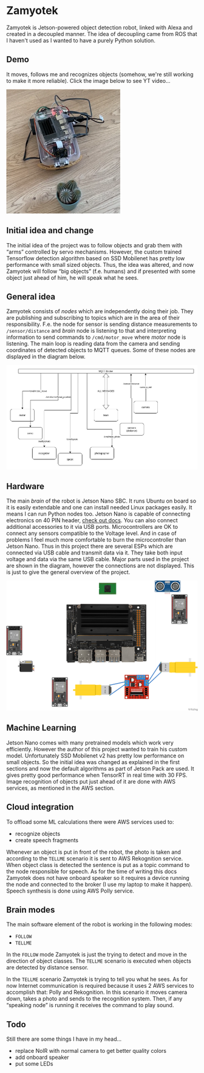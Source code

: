 # Zamyotek
Zamyotek is Jetson-powered object detection robot, linked with Alexa and created in a decoupled manner. The idea of decoupling came from ROS that I haven't used as I wanted to have a purely Python solution.

## Demo
It moves, follows me and recognizes objects (somehow, we're still working to make it more reliable). Click the image below to see YT video...

[![IMAGE ALT TEXT](./pics/zamyotek_explores.png)](http://www.youtube.com/watch?v=LvrNewLIw1k "Zamyotek 1st photoshoot")


## Initial idea and change
The initial idea of the project was to follow objects and grab them with “arms” controlled by servo mechanisms. However, the custom trained Tensorflow detection algorithm based on SSD Mobilenet has pretty low performance with small sized objects. Thus, the idea was altered, and now Zamyotek will follow “big objects” (f.e. humans) and if presented with some object just ahead of him, he will speak what he sees.

## General idea
Zamyotek consists of *nodes* which are independently doing their job. They are publishing and subscribing to topics which are in the area of their responsibility. F.e. the node for sensor is sending distance measurements to `/sensor/distance` and *brain* node is listening to that and interpreting information to send commands to `/cmd/motor_move` where *motor* node is listening.
The main loop is reading data from the camera and sending coordinates of detected objects to MQTT queues. Some of these nodes are displayed in the diagram below.

![communication nodes](pics/zamyotek_nodes.drawio.png)

## Hardware
The main *brain* of the robot is Jetson Nano SBC. It runs Ubuntu on board so it is easily extendable and one can install needed Linux packages easily. It means I can run Python nodes too. Jetson Nano is capable of connecting electronics on 40 PIN header, [check out docs](https://developer.nvidia.com/embedded/learn/jetson-nano-2gb-devkit-user-guide#id-.JetsonNano2GBDeveloperKitUserGuidevbatuu_v1.0-40-PinHeader(J6)). You can also connect additional accessories to it via USB ports. Microcontrollers are OK to connect any sensors compatible to the Voltage level. And in case of problems I feel much more comfortable to burn the microcontroller than Jetson Nano.  Thus in this project there are several ESPs which are connected via USB cable and transmit data via it. They take both input voltage and data via the same USB cable.
Major parts used in the project are shown in the diagram, however the connections are not displayed. This is just to give the general overview of the project.

![communication nodes](pics/zamyotek_fritzing_bb.png)

## Machine Learning
Jetson Nano comes with many pretrained models which work very efficiently. However the author of this project wanted to train his custom model. Unfortunately SSD Mobilenet v2 has pretty low performance on small objects. So the initial idea was changed as explained in the first sections and now the default algorithms as part of Jetson Pack are used. It gives pretty good performance when TensorRT in real time with 30 FPS. Image recognition of objects put just ahead of it are done with AWS services, as mentioned in the AWS section.

## Cloud integration
To offload some ML calculations there were AWS services used to:
- recognize objects
- create speech fragments

Whenever an object is put in front of the robot, the photo is taken and according to the `TELLME` scenario it is sent to AWS Rekognition service. When object class is detected the sentence is put as a topic command to the node responsible for speech. As for the time of writing this docs Zamyotek does not have onboard speaker so it requires a device running the node and connected to the broker (I use my laptop to make it happen). Speech synthesis is done using AWS Polly service.

## Brain modes
The main software element of the robot is working in the following modes:
 - `FOLLOW`
 - `TELLME`

In the `FOLLOW` mode Zamyotek is just the trying to detect and move in the direction of object classes. The `TELLME` scenario is executed when objects are detected by distance sensor.

In the `TELLME` scenario Zamyotek is trying to tell you what he sees. As for now Internet communication is required because it uses 2 AWS services to accomplish that: Polly and Rekognition. In this scenario it moves camera down, takes a photo and sends to the recognition system. Then, if any “speaking node” is running it receives the command to play sound.

## Todo
Still there are some things I have in my head...
- replace NoIR with normal camera to get better quality colors
- add onboard speaker
- put some LEDs